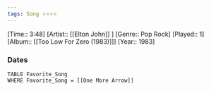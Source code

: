 ```yaml
---
tags: Song ⭐⭐⭐⭐ 
---
```

[Time:: 3:48]
[Artist:: [[Elton John]] ]
[Genre:: Pop Rock]
[Played:: 1]
[Album:: [[Too Low For Zero (1983)]]]
[Year:: 1983]
### Dates
````dataview
TABLE Favorite_Song
WHERE Favorite_Song = [[One More Arrow]]
````